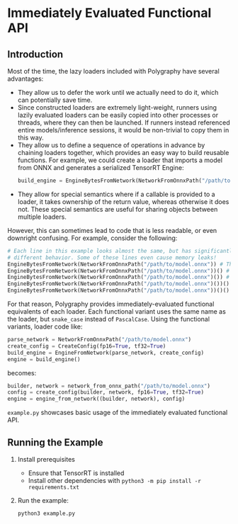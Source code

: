 # Immediately Evaluated Functional API

## Introduction

Most of the time, the lazy loaders included with Polygraphy have several advantages:

- They allow us to defer the work until we actually need to do it, which can potentially save
    time.
- Since constructed loaders are extremely light-weight, runners using lazily evaluated loaders can be
    easily copied into other processes or threads, where they can then be launched.
    If runners instead referenced entire models/inference sessions, it would be non-trivial to copy them in this way.
- They allow us to define a sequence of operations in advance by chaining loaders together, which
    provides an easy way to build reusable functions.
    For example, we could create a loader that imports a model from ONNX and generates a serialized TensorRT Engine:
    ```python
    build_engine = EngineBytesFromNetwork(NetworkFromOnnxPath("/path/to/model.onnx"))
    ```
- They allow for special semantics where if a callable is provided to a loader, it takes ownership
    of the return value, whereas otherwise it does not. These special semantics are useful for
    sharing objects between multiple loaders.

However, this can sometimes lead to code that is less readable, or even downright confusing.
For example, consider the following:
```python
# Each line in this example looks almost the same, but has significantly
# different behavior. Some of these lines even cause memory leaks!
EngineBytesFromNetwork(NetworkFromOnnxPath("/path/to/model.onnx")) # This is a loader instance, not an engine!
EngineBytesFromNetwork(NetworkFromOnnxPath("/path/to/model.onnx"))() # This is an engine.
EngineBytesFromNetwork(NetworkFromOnnxPath("/path/to/model.onnx")()) # And it's a loader instance again...
EngineBytesFromNetwork(NetworkFromOnnxPath("/path/to/model.onnx")())() # Back to an engine!
EngineBytesFromNetwork(NetworkFromOnnxPath("/path/to/model.onnx"))()() # This throws - can you see why?
```

For that reason, Polygraphy provides immediately-evaluated functional
equivalents of each loader. Each functional variant uses the same name as the loader, but
`snake_case` instead of `PascalCase`. Using the functional variants, loader code like:

```python
parse_network = NetworkFromOnnxPath("/path/to/model.onnx")
create_config = CreateConfig(fp16=True, tf32=True)
build_engine = EngineFromNetwork(parse_network, create_config)
engine = build_engine()
```

becomes:

```python
builder, network = network_from_onnx_path("/path/to/model.onnx")
config = create_config(builder, network, fp16=True, tf32=True)
engine = engine_from_network((builder, network), config)
```

`example.py` showcases basic usage of the immediately evaluated functional API.

## Running the Example

1. Install prerequisites
    * Ensure that TensorRT is installed
    * Install other dependencies with `python3 -m pip install -r requirements.txt`

2. Run the example:
    ```bash
    python3 example.py
    ```
